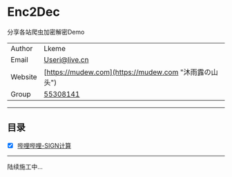 # Enc2Dec

分享各站爬虫加密解密Demo

|   |   |
| --- | --- |
| Author  | Lkeme |
| Email | Useri@live.cn  |
| Website | [https://mudew.com](https://mudew.com "沐雨露の山头") |
| Group |  [55308141](https://jq.qq.com/?_wv=1027&k=5AIDaJg) 

-------

## 目录
- [x] [哔哩哔哩-SIGN计算](https://github.com/lkeme/Enc2Dec/tree/master/Bilibili)

------
陆续施工中...